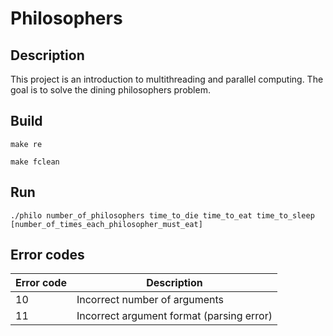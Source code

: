 # Philosophers

## Description

This project is an introduction to multithreading and parallel computing. The goal is to solve the dining philosophers problem.

## Build

``` make re ```

``` make fclean ```

## Run

```./philo number_of_philosophers time_to_die time_to_eat time_to_sleep [number_of_times_each_philosopher_must_eat] ```

## Error codes

| Error code | Description                   |
| ---------- | ----------------------------- |
| 10         | Incorrect number of arguments |
| 11         | Incorrect argument format (parsing error) |
